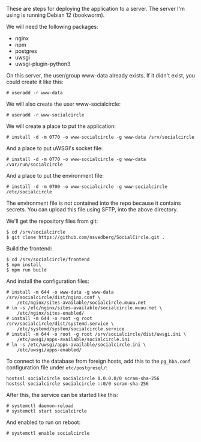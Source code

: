 These are steps for deploying the application to a server. The server I'm using
is running Debian 12 (bookworm).

We will need the following packages:

- nginx
- npm
- postgres
- uwsgi
- uwsgi-plugin-python3

On this server, the user/group www-data already exists. If it didn't exist, you
could create it like this:

    # useradd -r www-data

We will also create the user www-socialcircle:

    # useradd -r www-socialcircle

We will create a place to put the application:

    # install -d -m 0770 -o www-socialcircle -g www-data /srv/socialcircle

And a place to put uWSGI's socket file:

    # install -d -m 0770 -o www-socialcircle -g www-data /var/run/socialcircle

And a place to put the environment file:

    # install -d -m 0700 -o www-socialcircle -g www-socialcircle /etc/socialcircle

The environment file is not contained into the repo because it contains
secrets. You can upload this file using SFTP, into the above directory.

We'll get the repository files from git:

    $ cd /srv/socialcircle
    $ git clone https://github.com/nsvedberg/SocialCircle.git .

Build the frontend:

    $ cd /srv/socialcircle/frontend
    $ npm install
    $ npm run build

And install the configuration files:

    # install -m 644 -o www-data -g www-data /srv/socialcircle/dist/nginx.conf \
        /etc/nginx/sites-available/socialcircle.muuu.net
    # ln -s /etc/nginx/sites-available/socialcircle.muuu.net \
        /etc/nginx/sites-enabled/
    # install -m 644 -o root -g root /srv/socialcircle/dist/systemd.service \
        /etc/systemd/system/socialcircle.service
    # install -m 644 -o root -g root /srv/socialcircle/dist/uwsgi.ini \
        /etc/uwsgi/apps-available/socialcircle.ini
    # ln -s /etc/uwsgi/apps-available/socialcircle.ini \
        /etc/uwsgi/apps-enabled/

To connect to the database from foreign hosts, add this to the `pg_hba.conf`
configuration file under `etc/postgresql/`:

    hostssl socialcircle socialcircle 0.0.0.0/0 scram-sha-256
    hostssl socialcircle socialcircle ::0/0 scram-sha-256

After this, the service can be started like this:

    # systemctl daemon-reload
    # systemctl start socialcircle

And enabled to run on reboot:

    # systemctl enable socialcircle
